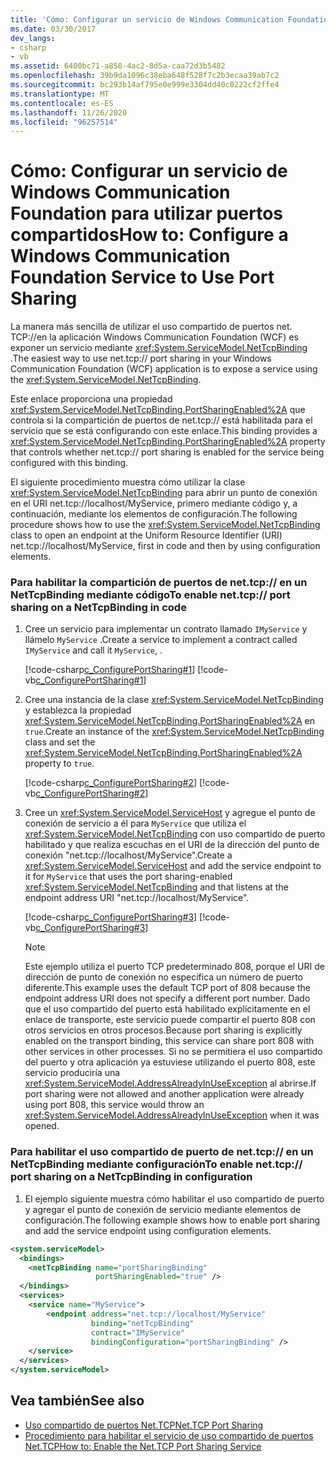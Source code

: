```yaml
---
title: 'Cómo: Configurar un servicio de Windows Communication Foundation para utilizar puertos compartidos'
ms.date: 03/30/2017
dev_langs:
- csharp
- vb
ms.assetid: 6400bc71-a858-4ac2-8d5a-caa72d3b5482
ms.openlocfilehash: 39b9da1096c38eba648f528f7c2b3ecaa39ab7c2
ms.sourcegitcommit: bc293b14af795e0e999e3304dd40c0222cf2ffe4
ms.translationtype: MT
ms.contentlocale: es-ES
ms.lasthandoff: 11/26/2020
ms.locfileid: "96257514"
---
```

# <a name="how-to-configure-a-windows-communication-foundation-service-to-use-port-sharing"></a><span data-ttu-id="28bea-102">Cómo: Configurar un servicio de Windows Communication Foundation para utilizar puertos compartidos</span><span class="sxs-lookup"><span data-stu-id="28bea-102">How to: Configure a Windows Communication Foundation Service to Use Port Sharing</span></span>

<span data-ttu-id="28bea-103">La manera más sencilla de utilizar el uso compartido de puertos net. TCP://en la aplicación Windows Communication Foundation (WCF) es exponer un servicio mediante <xref:System.ServiceModel.NetTcpBinding> .</span><span class="sxs-lookup"><span data-stu-id="28bea-103">The easiest way to use net.tcp:// port sharing in your Windows Communication Foundation (WCF) application is to expose a service using the <xref:System.ServiceModel.NetTcpBinding>.</span></span>  
  
 <span data-ttu-id="28bea-104">Este enlace proporciona una propiedad <xref:System.ServiceModel.NetTcpBinding.PortSharingEnabled%2A> que controla si la compartición de puertos de net.tcp:// está habilitada para el servicio que se está configurando con este enlace.</span><span class="sxs-lookup"><span data-stu-id="28bea-104">This binding provides a <xref:System.ServiceModel.NetTcpBinding.PortSharingEnabled%2A> property that controls whether net.tcp:// port sharing is enabled for the service being configured with this binding.</span></span>  
  
 <span data-ttu-id="28bea-105">El siguiente procedimiento muestra cómo utilizar la clase <xref:System.ServiceModel.NetTcpBinding> para abrir un punto de conexión en el URI net.tcp://localhost/MyService, primero mediante código y, a continuación, mediante los elementos de configuración.</span><span class="sxs-lookup"><span data-stu-id="28bea-105">The following procedure shows how to use the <xref:System.ServiceModel.NetTcpBinding> class to open an endpoint at the Uniform Resource Identifier (URI) net.tcp://localhost/MyService, first in code and then by using configuration elements.</span></span>  
  
### <a name="to-enable-nettcp-port-sharing-on-a-nettcpbinding-in-code"></a><span data-ttu-id="28bea-106">Para habilitar la compartición de puertos de net.tcp:// en un NetTcpBinding mediante código</span><span class="sxs-lookup"><span data-stu-id="28bea-106">To enable net.tcp:// port sharing on a NetTcpBinding in code</span></span>  
  
1. <span data-ttu-id="28bea-107">Cree un servicio para implementar un contrato llamado `IMyService` y llámelo `MyService` .</span><span class="sxs-lookup"><span data-stu-id="28bea-107">Create a service to implement a contract called `IMyService` and call it `MyService`, .</span></span>  
  
     [!code-csharp[c_ConfigurePortSharing#1](../../../../samples/snippets/csharp/VS_Snippets_CFX/c_configureportsharing/cs/source.cs#1)]
     [!code-vb[c_ConfigurePortSharing#1](../../../../samples/snippets/visualbasic/VS_Snippets_CFX/c_configureportsharing/vb/source.vb#1)]  
  
2. <span data-ttu-id="28bea-108">Cree una instancia de la clase <xref:System.ServiceModel.NetTcpBinding> y establezca la propiedad <xref:System.ServiceModel.NetTcpBinding.PortSharingEnabled%2A> en `true`.</span><span class="sxs-lookup"><span data-stu-id="28bea-108">Create an instance of the <xref:System.ServiceModel.NetTcpBinding> class and set the <xref:System.ServiceModel.NetTcpBinding.PortSharingEnabled%2A> property to `true`.</span></span>  
  
     [!code-csharp[c_ConfigurePortSharing#2](../../../../samples/snippets/csharp/VS_Snippets_CFX/c_configureportsharing/cs/source.cs#2)]
     [!code-vb[c_ConfigurePortSharing#2](../../../../samples/snippets/visualbasic/VS_Snippets_CFX/c_configureportsharing/vb/source.vb#2)]  
  
3. <span data-ttu-id="28bea-109">Cree un <xref:System.ServiceModel.ServiceHost> y agregue el punto de conexión de servicio a él para `MyService` que utiliza el <xref:System.ServiceModel.NetTcpBinding> con uso compartido de puerto habilitado y que realiza escuchas en el URI de la dirección del punto de conexión "net.tcp://localhost/MyService".</span><span class="sxs-lookup"><span data-stu-id="28bea-109">Create a <xref:System.ServiceModel.ServiceHost> and add the service endpoint to it for `MyService` that uses the port sharing-enabled <xref:System.ServiceModel.NetTcpBinding> and that listens at the endpoint address URI "net.tcp://localhost/MyService".</span></span>  
  
     [!code-csharp[c_ConfigurePortSharing#3](../../../../samples/snippets/csharp/VS_Snippets_CFX/c_configureportsharing/cs/source.cs#3)]
     [!code-vb[c_ConfigurePortSharing#3](../../../../samples/snippets/visualbasic/VS_Snippets_CFX/c_configureportsharing/vb/source.vb#3)]  
  
    > [!NOTE]
    > <span data-ttu-id="28bea-110">Este ejemplo utiliza el puerto TCP predeterminado 808, porque el URI de dirección de punto de conexión no especifica un número de puerto diferente.</span><span class="sxs-lookup"><span data-stu-id="28bea-110">This example uses the default TCP port of 808 because the endpoint address URI does not specify a different port number.</span></span> <span data-ttu-id="28bea-111">Dado que el uso compartido del puerto está habilitado explícitamente en el enlace de transporte, este servicio puede compartir el puerto 808 con otros servicios en otros procesos.</span><span class="sxs-lookup"><span data-stu-id="28bea-111">Because port sharing is explicitly enabled on the transport binding, this service can share port 808 with other services in other processes.</span></span> <span data-ttu-id="28bea-112">Si no se permitiera el uso compartido del puerto y otra aplicación ya estuviese utilizando el puerto 808, este servicio produciría una <xref:System.ServiceModel.AddressAlreadyInUseException> al abrirse.</span><span class="sxs-lookup"><span data-stu-id="28bea-112">If port sharing were not allowed and another application were already using port 808, this service would throw an <xref:System.ServiceModel.AddressAlreadyInUseException> when it was opened.</span></span>  
  
### <a name="to-enable-nettcp-port-sharing-on-a-nettcpbinding-in-configuration"></a><span data-ttu-id="28bea-113">Para habilitar el uso compartido de puerto de  net.tcp:// en un NetTcpBinding mediante configuración</span><span class="sxs-lookup"><span data-stu-id="28bea-113">To enable net.tcp:// port sharing on a NetTcpBinding in configuration</span></span>  
  
1. <span data-ttu-id="28bea-114">El ejemplo siguiente muestra cómo habilitar el uso compartido de puerto y agregar el punto de conexión de servicio mediante elementos de configuración.</span><span class="sxs-lookup"><span data-stu-id="28bea-114">The following example shows how to enable port sharing and add the service endpoint using configuration elements.</span></span>  
  
```xml  
<system.serviceModel>  
  <bindings>  
    <netTcpBinding name="portSharingBinding"
                   portSharingEnabled="true" />  
  </bindings>  
  <services>  
    <service name="MyService">  
        <endpoint address="net.tcp://localhost/MyService"  
                  binding="netTcpBinding"  
                  contract="IMyService"  
                  bindingConfiguration="portSharingBinding" />  
    </service>  
  </services>  
</system.serviceModel>  
```  
  
## <a name="see-also"></a><span data-ttu-id="28bea-115">Vea también</span><span class="sxs-lookup"><span data-stu-id="28bea-115">See also</span></span>

- [<span data-ttu-id="28bea-116">Uso compartido de puertos Net.TCP</span><span class="sxs-lookup"><span data-stu-id="28bea-116">Net.TCP Port Sharing</span></span>](net-tcp-port-sharing.md)
- [<span data-ttu-id="28bea-117">Procedimiento para habilitar el servicio de uso compartido de puertos Net.TCP</span><span class="sxs-lookup"><span data-stu-id="28bea-117">How to: Enable the Net.TCP Port Sharing Service</span></span>](how-to-enable-the-net-tcp-port-sharing-service.md)
